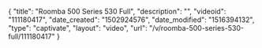 {
    "title": "Roomba 500 Series 530 Full",
    "description": "",
    "videoid": "111180417",
    "date_created": "1502924576",
    "date_modified": "1516394132",
    "type": "captivate",
    "layout": "video",
    "url": "\/v\/roomba-500-series-530-full\/111180417"
}